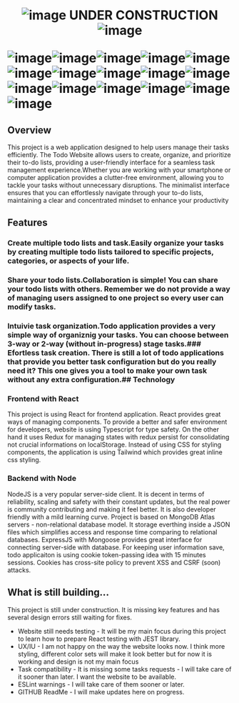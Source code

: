 # **<p align="center">![image](https://github.com/Krrystian/mern-todo/assets/77442325/ee844c8e-446c-4d1e-86a6-e9303cb4ecab) UNDER CONSTRUCTION ![image](https://github.com/Krrystian/mern-todo/assets/77442325/cce10045-1ea6-40fc-8c5b-f7c78d2147c1)</p>**![image](https://github.com/Krrystian/mern-todo/assets/77442325/98b6b253-b5e0-49e5-9739-bf7b56da6fba)![image](https://github.com/Krrystian/mern-todo/assets/77442325/c94c81a1-d119-4b4f-8407-83b8583c1829)![image](https://github.com/Krrystian/mern-todo/assets/77442325/57538da9-6942-40b5-851d-b8cc0bda569c)![image](https://github.com/Krrystian/mern-todo/assets/77442325/931215d7-04d3-43cb-b74e-ba1057ee44a0)![image](https://github.com/Krrystian/mern-todo/assets/77442325/acb0402f-7f70-4510-a09b-2db8186e9b44)![image](https://github.com/Krrystian/mern-todo/assets/77442325/d96e6d9b-b0ea-4062-81b6-5758b8fd4aee)![image](https://github.com/Krrystian/mern-todo/assets/77442325/ea2e5c5d-2cf6-413a-95d1-27b117bb6130)![image](https://github.com/Krrystian/mern-todo/assets/77442325/b391129c-9c23-4a18-9962-278c80b8edd9)![image](https://github.com/Krrystian/mern-todo/assets/77442325/032f9d61-1b05-41a6-8728-9d2e36b3eef6)![image](https://github.com/Krrystian/mern-todo/assets/77442325/7b9b70f5-4d26-4b71-b184-cad6abea7fa5)![image](https://github.com/Krrystian/mern-todo/assets/77442325/98b6b253-b5e0-49e5-9739-bf7b56da6fba)![image](https://github.com/Krrystian/mern-todo/assets/77442325/c94c81a1-d119-4b4f-8407-83b8583c1829)![image](https://github.com/Krrystian/mern-todo/assets/77442325/57538da9-6942-40b5-851d-b8cc0bda569c)![image](https://github.com/Krrystian/mern-todo/assets/77442325/931215d7-04d3-43cb-b74e-ba1057ee44a0)![image](https://github.com/Krrystian/mern-todo/assets/77442325/acb0402f-7f70-4510-a09b-2db8186e9b44)![image](https://github.com/Krrystian/mern-todo/assets/77442325/d96e6d9b-b0ea-4062-81b6-5758b8fd4aee)
## Overview
This project is a web application designed to help users manage their tasks efficiently. The Todo Website allows users to create, organize, and prioritize their to-do lists, providing a user-friendly interface for a seamless task management experience.Whether you are working with your smartphone or computer application provides a clutter-free environment, allowing you to tackle your tasks without unnecessary disruptions. The minimalist interface ensures that you can effortlessly navigate through your to-do lists, maintaining a clear and concentrated mindset to enhance your productivity
## Features
### Create multiple todo lists and task.Easily organize your tasks by creating multiple todo lists tailored to specific projects, categories, or aspects of your life.
### Share your todo lists.Collaboration is simple! You can share your todo lists with others. Remember we do not provide a way of managing users assigned to one project so every user can modify tasks.
### Intuivie task organization.Todo application provides a very simple way of organiznig your tasks. You can choose between 3-way or 2-way (without in-progress) stage tasks.### Efortless task creation. There is still a lot of todo applications that provide you better task configuration but do you really need it? This one gives you a tool to make your own task without any extra configuration.## Technology
### Frontend with React
This project is using React for frontend application. React provides great ways of managing components. To provide a better and safer environment for developers, website is using Typescript for type safety. On the other hand it uses Redux for managing states with redux persist for consolidating not crucial informations on localStorage. Instead of using CSS for styling components, the application is using Tailwind which provides great inline css styling.
### Backend with Node
NodeJS is a very popular server-side client. It is decent in terms of reliability, scaling and safety with their constant updates, but the real power is community contributing and making it feel better. It is also developer friendly with a mild learning curve. Project is based on MongoDB Atlas servers - non-relational database model. It storage everthing inside a JSON files which simplifies access and response time comparing to relational databases. ExpressJS with Mongoose provides great interface for connecting server-side with database. For keeping user information save, todo applicaiton is using cookie token-passing idea with 15 minutes sessions. Cookies has cross-site policy to prevent XSS and CSRF (soon) attacks.
## What is still building...
This project is still under construction. It is missing key features and has several design errors still waiting for fixes.
- Website still needs testing - It will be my main focus during this project to learn how to prepare React testing with JEST library.
- UX/IU - I am not happy on the way the website looks now. I think more styling, different color sets will make it look better but for now it is working and design is not my main focus
- Task compatibility - It is missing some tasks requests - I will take care of it sooner than later. I want the website to be available.
- ESLint warnings - I will take care of them sooner or later.
- GITHUB ReadMe - I will make updates here on progress.
